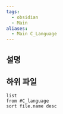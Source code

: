 ```yaml
---
tags:
  - obsidian
  - Main
aliases:
  - Main C_Language
---
```

## 설명



## 하위 파일
```dataview
list
from #C_language 
sort file.name desc
```
